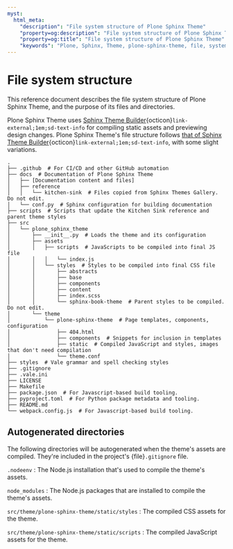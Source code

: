```yaml
---
myst:
  html_meta:
    "description": "File system structure of Plone Sphinx Theme"
    "property=og:description": "File system structure of Plone Sphinx Theme"
    "property=og:title": "File system structure of Plone Sphinx Theme"
    "keywords": "Plone, Sphinx, Theme, plone-sphinx-theme, file, system, structure"
---
```


# File system structure

This reference document describes the file system structure of Plone Sphinx Theme, and the purpose of its files and directories.

Plone Sphinx Theme uses [Sphinx Theme Builder](https://sphinx-theme-builder.readthedocs.io/en/latest/){octicon}`link-external;1em;sd-text-info` for compiling static assets and previewing design changes.
Plone Sphinx Theme's file structure follows [that of Sphinx Theme Builder](https://sphinx-theme-builder.readthedocs.io/en/latest/filesystem-layout/){octicon}`link-external;1em;sd-text-info`, with some slight variations.

```text
.
├── .github  # For CI/CD and other GitHub automation
├── docs  # Documentation of Plone Sphinx Theme
│   ├── [Documentation content and files]
│   ├── reference
│   │   └── kitchen-sink  # Files copied from Sphinx Themes Gallery. Do not edit.
│   └── conf.py  # Sphinx configuration for building documentation
├── scripts  # Scripts that update the Kitchen Sink reference and parent theme styles
├── src
│   └── plone_sphinx_theme 
│       ├── __init__.py  # Loads the theme and its configuration
│       ├── assets
│       │   ├── scripts  # JavaScripts to be compiled into final JS file
│       │   │   └── index.js
│       │   └── styles  # Styles to be compiled into final CSS file
│       │       ├── abstracts
│       │       ├── base
│       │       ├── components
│       │       ├── content
│       │       ├── index.scss
│       │       └── sphinx-book-theme  # Parent styles to be compiled. Do not edit.
│       └── theme
│           └── plone-sphinx-theme  # Page templates, components, configuration
│               ├── 404.html
│               ├── components  # Snippets for inclusion in templates
│               ├── static  # Compiled JavaScript and styles, images that don't need compilation
│               └── theme.conf
├── styles  # Vale grammar and spell checking styles
├── .gitignore
├── .vale.ini
├── LICENSE
├── Makefile
├── package.json  # For Javascript-based build tooling.
├── pyproject.toml  # For Python package metadata and tooling.
├── README.md
└── webpack.config.js  # For Javascript-based build tooling.
```

## Autogenerated directories

The following directories will be autogenerated when the theme's assets are compiled.
They're included in the project's {file}`.gitignore` file.

`.nodeenv`
:   The Node.js installation that's used to compile the theme's assets.

`node_modules`
:   The Node.js packages that are installed to compile the theme's assets.

`src/theme/plone-sphinx-theme/static/styles`
:   The compiled CSS assets for the theme.

`src/theme/plone-sphinx-theme/static/scripts`
:   The compiled JavaScript assets for the theme.
